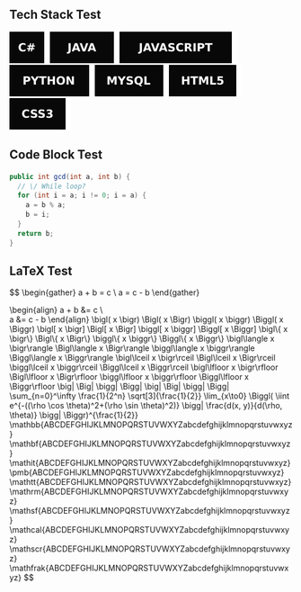 ## Tech Stack Test
<img src="svg/cs.svg"><img src="svg/java.svg"><img src="svg/javascript.svg"><img src="svg/python.svg"><img src="svg/mysql.svg"><img src="svg/html5.svg"><img src="svg/css3.svg">

## Code Block Test
```Java
public int gcd(int a, int b) {
  // \/ While loop?
  for (int i = a; i != 0; i = a) {
    a = b % a;
    b = i;
  }
  return b;
}
```

## LaTeX Test

$$
\begin{gather}
    a + b = c \\ 
    a = c - b
\end{gather}

\begin{align}
    a + b &= c \\        
        a &= c - b
\end{align}
\bigl( x \bigr) \Bigl( x \Bigr) \biggl( x \biggr) \Biggl( x \Biggr)
\bigl[ x \bigr] \Bigl[ x \Bigr] \biggl[ x \biggr] \Biggl[ x \Biggr]
\bigl\\{ x \bigr\\} \Bigl\\{ x \Bigr\\} \biggl\\{ x \biggr\\} \Biggl\\{ x \Biggr\\}
\bigl\langle x \bigr\rangle \Bigl\langle x \Bigr\rangle \biggl\langle x \biggr\rangle \Biggl\langle x \Biggr\rangle
\bigl\lceil x \bigr\rceil \Bigl\lceil x \Bigr\rceil \biggl\lceil x \biggr\rceil \Biggl\lceil x \Biggr\rceil
\bigl\lfloor x \bigr\rfloor \Bigl\lfloor x \Bigr\rfloor \biggl\lfloor x \biggr\rfloor \Biggl\lfloor x \Biggr\rfloor
\big| \Big| \bigg| \Bigg|
\big\| \Big\| \bigg\| \Bigg\|
\sum_{n=0}^\infty \frac{1}{2^n}
\sqrt[3]{\frac{1}{2}}
\lim_{x\to0}
\Biggl( \iint e^{-((\rho \cos \theta)^2+(\rho \sin \theta)^2)} \bigg| \frac{d(x, y)}{d(\rho, \theta)} \bigg| \Biggr)^{\frac{1}{2}}
\mathbb{ABCDEFGHIJKLMNOPQRSTUVWXYZabcdefghijklmnopqrstuvwxyz}
\mathbf{ABCDEFGHIJKLMNOPQRSTUVWXYZabcdefghijklmnopqrstuvwxyz}
\mathit{ABCDEFGHIJKLMNOPQRSTUVWXYZabcdefghijklmnopqrstuvwxyz}
\pmb{ABCDEFGHIJKLMNOPQRSTUVWXYZabcdefghijklmnopqrstuvwxyz}
\mathtt{ABCDEFGHIJKLMNOPQRSTUVWXYZabcdefghijklmnopqrstuvwxyz}
\mathrm{ABCDEFGHIJKLMNOPQRSTUVWXYZabcdefghijklmnopqrstuvwxyz}
\mathsf{ABCDEFGHIJKLMNOPQRSTUVWXYZabcdefghijklmnopqrstuvwxyz}
\mathcal{ABCDEFGHIJKLMNOPQRSTUVWXYZabcdefghijklmnopqrstuvwxyz}
\mathscr{ABCDEFGHIJKLMNOPQRSTUVWXYZabcdefghijklmnopqrstuvwxyz}
\mathfrak{ABCDEFGHIJKLMNOPQRSTUVWXYZabcdefghijklmnopqrstuvwxyz}
$$